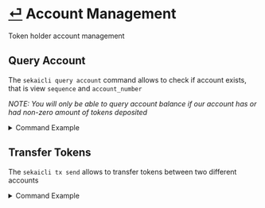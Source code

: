 # [⏎](README.md) Account Management 

Token holder account management

## Query Account

The `sekaicli query account` command allows to check if account exists, that is view `sequence` and `account_number`

_NOTE: You will only be able to query account balance if our account has or had non-zero amount of tokens deposited_

<details>
<summary>Command Example</summary>
<pre>
ACCOUNT_NAME="test-1" && \
 KEYRING_PASSWORD="1234567890" && \
 ACCOUNT_ADDRESS=$(echo "$KEYRING_PASSWORD" | sekaicli keys show $ACCOUNT_NAME -a) && \
 sekaicli query account $ACCOUNT_ADDRESS
</pre>
Output Example
<pre>{"height":"0","txhash":"788794B2D607D0963CB4FA9A2978B2FCDEC3A0781590301951B3BFE79E983073","raw_log":"[]"}
</pre>
</details>

## Transfer Tokens

The `sekaicli tx send` allows to transfer tokens between two different accounts

<details> 
    <summary>Command Example</summary>
    <pre>
FROM_ACCOUNT="test-1" && \
 KEYRING_PASSWORD="1234567890" && \
 TO_ADDRESS="kira1l35kjmuupwhn4tevfm4ykj9hgrfvmpwjazpqft" && \
 AMOUNT="1000ukex" && \
 FEES="15ukex" && \
 sekaicli tx send $FROM_ACCOUNT $TO_ADDRESS $AMOUNT --fees=$FEES --yes --output json << EOF
$KEYRING_PASSWORD
$KEYRING_PASSWORD
EOF
</pre>
</details>
